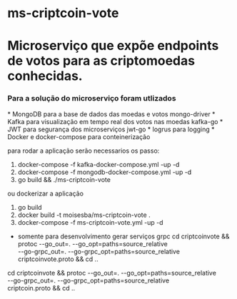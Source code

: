 # ms-criptcoin-vote
<h1>Microserviço que expõe endpoints de votos para as criptomoedas conhecidas.</h1>



<h3>Para a solução do microserviço foram utlizados</h3>
* MongoDB para a base de dados das moedas e votos mongo-driver
* Kafka para visualização em tempo real dos votos nas moedas kafka-go
* JWT para segurança dos microserviços jwt-go
* logrus para logging
* Docker e docker-compose para conteinerização


para rodar a aplicação serão necessarios os passo:
1. docker-compose -f kafka-docker-compose.yml -up -d
2. docker-compose -f mongodb-docker-compose.yml -up -d
3. go build && ./ms-criptcoin-vote

ou dockerizar a aplicação
1. go build
2. docker build -t moisesba/ms-criptcoin-vote .
3. docker-compose -f ms-criptcoin-vote.yml -up -d


* somente para desenvolvimento
gerar serviços grpc
cd criptcoinvote && protoc --go_out=. --go_opt=paths=source_relative \
    --go-grpc_out=. --go-grpc_opt=paths=source_relative \
    criptcoinvote.proto && cd ..


cd criptcoinvote && protoc --go_out=. --go_opt=paths=source_relative \
    --go-grpc_out=. --go-grpc_opt=paths=source_relative \
    criptcoin.proto && cd ..

 